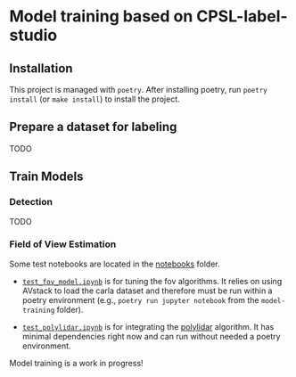 # Model training based on CPSL-label-studio

## Installation

This project is managed with `poetry`. After installing poetry, run `poetry install` (or `make install`) to install the project.

## Prepare a dataset for labeling

TODO

## Train Models

### Detection

TODO

### Field of View Estimation

Some test notebooks are located in the [notebooks][notebooks] folder. 

- [`test_fov_model.ipynb`][test-fov] is for tuning the fov algorithms. It relies on using AVstack to load the carla dataset and therefore must be run within a poetry environment (e.g., `poetry run jupyter notebook` from the `model-training` folder).

- [`test_polylidar.ipynb`][test-polylidar] is for integrating the [polylidar][polylidar] algorithm. It has minimal dependencies right now and can run without needed a poetry environment.

Model training is a work in progress!



[notebooks]: notebooks
[test-polylidar]: notebooks/test_polylidar.ipynb
[test-fov]: notebooks/test_fov_model.ipynb
[polylidar]: https://github.com/JeremyBYU/polylidar/tree/master/examples/python
[mmdet-modelzoo]: https://mmdetection.readthedocs.io/en/stable/model_zoo.html
[mmdet3d-modelzoo]: https://mmdetection3d.readthedocs.io/en/stable/model_zoo.html